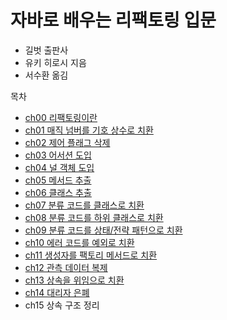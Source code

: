# 자바로 배우는 리팩토링 입문

- 길벗 출판사
- 유키 히로시 지음
- 서수환 옮김

목차
- [ch00 리팩토링이란](https://github.com/sung3441/book-review/blob/main/java_refactoring_for_beginner/src/ch00/%EB%A6%AC%ED%8C%A9%ED%86%A0%EB%A7%81%EC%9D%B4%EB%9E%80.md)
- [ch01 매직 넘버를 기호 상수로 치환](https://github.com/sung3441/book-review/tree/main/java_refactoring_for_beginner/src/ch01)
- [ch02 제어 플래그 삭제](https://github.com/sung3441/book-review/tree/main/java_refactoring_for_beginner/src/ch02)
- [ch03 어서션 도입](https://github.com/sung3441/book-review/tree/main/java_refactoring_for_beginner/src/ch03)
- [ch04 널 객체 도입](https://github.com/sung3441/book-review/tree/main/java_refactoring_for_beginner/src/ch04)
- [ch05 메서드 추출](https://github.com/sung3441/book-review/tree/main/java_refactoring_for_beginner/src/ch05)
- [ch06 클래스 추출](https://github.com/sung3441/book-review/tree/main/java_refactoring_for_beginner/src/ch06)
- [ch07 분류 코드를 클래스로 치환](https://github.com/sung3441/book-review/tree/main/java_refactoring_for_beginner/src/ch07)
- [ch08 분류 코드를 하위 클래스로 치환](https://github.com/sung3441/book-review/tree/main/java_refactoring_for_beginner/src/ch08)
- [ch09 분류 코드를 상태/전략 패턴으로 치환](https://github.com/sung3441/book-review/tree/main/java_refactoring_for_beginner/src/ch09)
- [ch10 에러 코드를 예외로 치환](https://github.com/sung3441/book-review/tree/main/java_refactoring_for_beginner/src/ch10)
- [ch11 생성자를 팩토리 메서드로 치환](https://github.com/sung3441/book-review/tree/main/java_refactoring_for_beginner/src/ch11)
- [ch12 관측 데이터 복제](https://github.com/sung3441/book-review/tree/main/java_refactoring_for_beginner/src/ch12)
- [ch13 상속을 위임으로 치환](https://github.com/sung3441/book-review/tree/main/java_refactoring_for_beginner/src/ch13)
- [ch14 대리자 은폐](https://github.com/sung3441/book-review/tree/main/java_refactoring_for_beginner/src/ch14)
- ch15 상속 구조 정리
